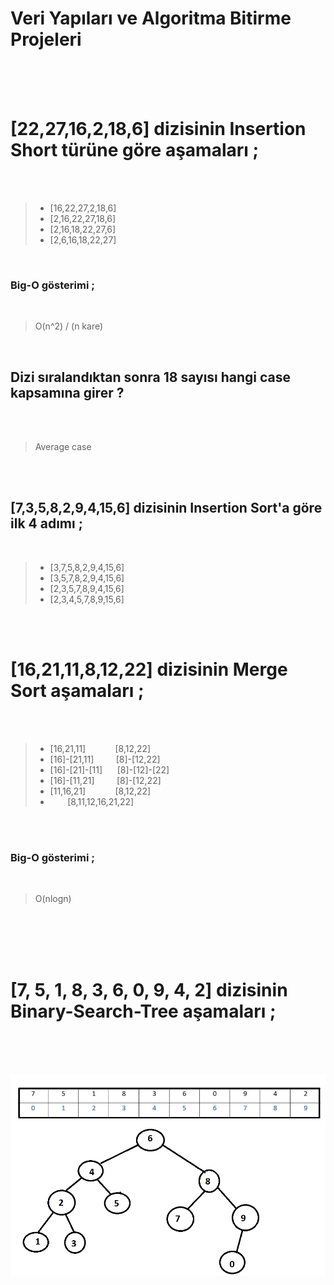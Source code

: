 #  Veri Yapıları ve Algoritma Bitirme Projeleri
<br><br><br>

# [22,27,16,2,18,6] dizisinin Insertion Short türüne göre aşamaları ;
<br><br>

>* [16,22,27,2,18,6]
>* [2,16,22,27,18,6]
>* [2,16,18,22,27,6]
>* [2,6,16,18,22,27]


<br>

### Big-O gösterimi ;
<br>

>O(n^2) / (n kare)

<br>

## Dizi sıralandıktan sonra 18 sayısı hangi case kapsamına girer ?

<br><br>

>Average case

<br><br>


## [7,3,5,8,2,9,4,15,6] dizisinin Insertion Sort'a göre ilk 4 adımı ;

<br>

>* [3,7,5,8,2,9,4,15,6]
>* [3,5,7,8,2,9,4,15,6]
>* [2,3,5,7,8,9,4,15,6]
>* [2,3,4,5,7,8,9,15,6]

<br><br>


#  [16,21,11,8,12,22] dizisinin Merge Sort aşamaları ; 

<br><br>

>* [16,21,11] &nbsp; &nbsp; &nbsp; &nbsp; &nbsp; &nbsp;[8,12,22]
>* [16]-[21,11]  &nbsp; &nbsp; &nbsp; &nbsp; [8]-[12,22]
>* [16]-[21]-[11]&nbsp; &nbsp; &nbsp; [8]-[12]-[22]
>* [16]-[11,21]&nbsp; &nbsp; &nbsp; &nbsp; &nbsp;[8]-[12,22]
>* [11,16,21]&nbsp; &nbsp; &nbsp; &nbsp; &nbsp; &nbsp; [8,12,22]
>* &nbsp; &nbsp; &nbsp; &nbsp;[8,11,12,16,21,22]&nbsp;&nbsp;&nbsp;

<br><br>

### Big-O gösterimi ;

<br>

>O(nlogn)

<br><br><br><br>


# [7, 5, 1, 8, 3, 6, 0, 9, 4, 2]  dizisinin Binary-Search-Tree aşamaları ;

<br><br><br>

![BinarySearchTree](BinarySearchTree.png)